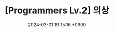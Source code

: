---
layout: post
title:  "[Programmers Lv.2] 의상"
date:   2024-03-01 19:15:16 +0900
categories: study
tags: codingtest programmers hash number_of_cases
---